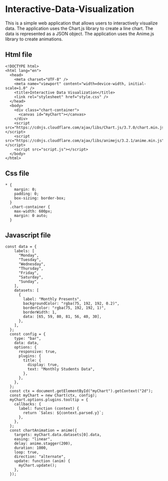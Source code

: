 # Interactive-Data-Visualization
This is a simple web application that allows users to interactively visualize data. The application uses the Chart.js library to create a line chart. The data is represented as a JSON object. The application uses the Anime.js library to create animations.
## Html file
```
<!DOCTYPE html>
<html lang="en">
  <head>
    <meta charset="UTF-8" />
    <meta name="viewport" content="width=device-width, initial-scale=1.0" />
    <title>Interactive Data Visualization</title>
    <link rel="stylesheet" href="style.css" />
  </head>
  <body>
    <div class="chart-container">
      <canvas id="myChart"></canvas>
    </div>
    <script src="https://cdnjs.cloudflare.com/ajax/libs/Chart.js/3.7.0/chart.min.js"></script>
    <script src="https://cdnjs.cloudflare.com/ajax/libs/animejs/3.2.1/anime.min.js"></script>
    <script src="script.js"></script>
  </body>
</html>
```
## Css file
```
* {
    margin: 0;
    padding: 0;
    box-sizing: border-box;
  }
  .chart-container {
    max-width: 600px;
    margin: 0 auto;
  }
```
## Javascript file
```
const data = {
    labels: [
      "Monday",
      "Tuesday",
      "Wednesday",
      "Thursday",
      "Friday",
      "Saturday",
      "Sunday",
    ],
    datasets: [
      {
        label: "Monthly Presents",
        backgroundColor: "rgba(75, 192, 192, 0.2)",
        borderColor: "rgba(75, 192, 192, 1)",
        borderWidth: 1,
        data: [65, 59, 80, 81, 56, 40, 30],
      },
    ],
  };
  const config = {
    type: "bar",
    data: data,
    options: {
      responsive: true,
      plugins: {
        title: {
          display: true,
          text: "Monthly Students Data",
        },
      },
    },
  };
  const ctx = document.getElementById("myChart").getContext("2d");
  const myChart = new Chart(ctx, config);
  myChart.options.plugins.tooltip = {
    callbacks: {
      label: function (context) {
        return `Sales: ${context.parsed.y}`;
      },
    },
  };
  const chartAnimation = anime({
    targets: myChart.data.datasets[0].data,
    easing: "linear",
    delay: anime.stagger(200),
    duration: 1000,
    loop: true,
    direction: "alternate",
    update: function (anim) {
      myChart.update();
    },
  });
```
